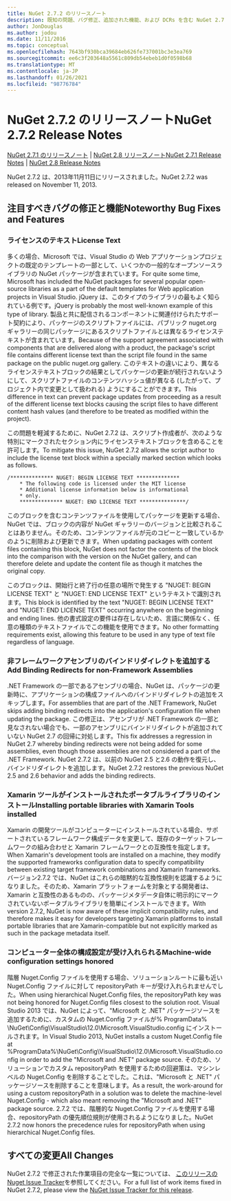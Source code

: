 ```yaml
---
title: NuGet 2.7.2 のリリースノート
description: 既知の問題、バグ修正、追加された機能、および DCRs を含む NuGet 2.7.2 のリリースノート。
author: JonDouglas
ms.author: jodou
ms.date: 11/11/2016
ms.topic: conceptual
ms.openlocfilehash: 7643bf930bca39684eb626fe737001bc3e3ea769
ms.sourcegitcommit: ee6c3f203648a5561c809db54ebeb1d0f0598b68
ms.translationtype: MT
ms.contentlocale: ja-JP
ms.lasthandoff: 01/26/2021
ms.locfileid: "98776784"
---
```

# <a name="nuget-272-release-notes"></a><span data-ttu-id="ee9f7-103">NuGet 2.7.2 のリリースノート</span><span class="sxs-lookup"><span data-stu-id="ee9f7-103">NuGet 2.7.2 Release Notes</span></span>

<span data-ttu-id="ee9f7-104">[NuGet 2.7.1 のリリースノート](../release-notes/nuget-2.7.1.md)  | [NuGet 2.8 リリースノート](../release-notes/nuget-2.8.md)</span><span class="sxs-lookup"><span data-stu-id="ee9f7-104">[NuGet 2.7.1 Release Notes](../release-notes/nuget-2.7.1.md) | [NuGet 2.8 Release Notes](../release-notes/nuget-2.8.md)</span></span>

<span data-ttu-id="ee9f7-105">NuGet 2.7.2 は、2013年11月11日にリリースされました。</span><span class="sxs-lookup"><span data-stu-id="ee9f7-105">NuGet 2.7.2 was released on November 11, 2013.</span></span>

## <a name="noteworthy-bug-fixes-and-features"></a><span data-ttu-id="ee9f7-106">注目すべきバグの修正と機能</span><span class="sxs-lookup"><span data-stu-id="ee9f7-106">Noteworthy Bug Fixes and Features</span></span>

### <a name="license-text"></a><span data-ttu-id="ee9f7-107">ライセンスのテキスト</span><span class="sxs-lookup"><span data-stu-id="ee9f7-107">License Text</span></span>
<span data-ttu-id="ee9f7-108">多くの場合、Microsoft では、Visual Studio の Web アプリケーションプロジェクトの既定のテンプレートの一部として、いくつかの一般的なオープンソースライブラリの NuGet パッケージが含まれています。</span><span class="sxs-lookup"><span data-stu-id="ee9f7-108">For quite some time, Microsoft has included the NuGet packages for several popular open-source libraries as a part of the default templates for Web application projects in Visual Studio.</span></span> <span data-ttu-id="ee9f7-109">jQuery は、このタイプのライブラリの最もよく知られている例です。</span><span class="sxs-lookup"><span data-stu-id="ee9f7-109">jQuery is probably the most well-known example of this type of library.</span></span> <span data-ttu-id="ee9f7-110">製品と共に配信されるコンポーネントに関連付けられたサポート契約により、パッケージのスクリプトファイルには、パブリック nuget.org ギャラリーの同じパッケージにあるスクリプトファイルとは異なるライセンステキストが含まれています。</span><span class="sxs-lookup"><span data-stu-id="ee9f7-110">Because of the support agreement associated with components that are delivered along with a product, the package's script file contains different license text than the script file found in the same package on the public nuget.org gallery.</span></span> <span data-ttu-id="ee9f7-111">このテキストの違いにより、異なるライセンステキストブロックの結果としてパッケージの更新が続行されないようにして、スクリプトファイルのコンテンツハッシュ値が異なる (したがって、プロジェクト内で変更として扱われる) ようにすることができます。</span><span class="sxs-lookup"><span data-stu-id="ee9f7-111">This difference in text can prevent package updates from proceeding as a result of the different license text blocks causing the script files to have different content hash values (and therefore to be treated as modified within the project).</span></span>

<span data-ttu-id="ee9f7-112">この問題を軽減するために、NuGet 2.7.2 は、スクリプト作成者が、次のような特別にマークされたセクション内にライセンステキストブロックを含めることを許可します。</span><span class="sxs-lookup"><span data-stu-id="ee9f7-112">To mitigate this issue, NuGet 2.7.2 allows the script author to include the license text block within a specially marked section which looks as follows.</span></span>

```
/************** NUGET: BEGIN LICENSE TEXT **************
    * The following code is licensed under the MIT license
    * Additional license information below is informational
    * only.
    ************** NUGET: END LICENSE TEXT ***************/
```

<span data-ttu-id="ee9f7-113">このブロックを含むコンテンツファイルを使用してパッケージを更新する場合、NuGet では、ブロックの内容が NuGet ギャラリーのバージョンと比較されることはありません。そのため、コンテンツファイルが元のコピーと一致しているかのように削除および更新できます。</span><span class="sxs-lookup"><span data-stu-id="ee9f7-113">When updating packages with content files containing this block, NuGet does not factor the contents of the block into the comparison with the version on the NuGet gallery, and can therefore delete and update the content file as though it matches the original copy.</span></span>

<span data-ttu-id="ee9f7-114">このブロックは、開始行と終了行の任意の場所で発生する "NUGET: BEGIN LICENSE TEXT" と "NUGET: END LICENSE TEXT" というテキストで識別されます。</span><span class="sxs-lookup"><span data-stu-id="ee9f7-114">This block is identified by the text "NUGET: BEGIN LICENSE TEXT" and "NUGET: END LICENSE TEXT" occurring anywhere on the beginning and ending lines.</span></span>  <span data-ttu-id="ee9f7-115">他の書式設定の要件は存在しないため、言語に関係なく、任意の種類のテキストファイルでこの機能を使用できます。</span><span class="sxs-lookup"><span data-stu-id="ee9f7-115">No other formatting requirements exist, allowing this feature to be used in any type of text file regardless of language.</span></span>

### <a name="add-binding-redirects-for-non-framework-assemblies"></a><span data-ttu-id="ee9f7-116">非フレームワークアセンブリのバインドリダイレクトを追加する</span><span class="sxs-lookup"><span data-stu-id="ee9f7-116">Add Binding Redirects for non-Framework Assemblies</span></span>
<span data-ttu-id="ee9f7-117">.NET Framework の一部であるアセンブリの場合、NuGet は、パッケージの更新時に、アプリケーションの構成ファイルへのバインドリダイレクトの追加をスキップします。</span><span class="sxs-lookup"><span data-stu-id="ee9f7-117">For assemblies that are part of the .NET Framework, NuGet skips adding binding redirects into the application's configuration file when updating the package.</span></span> <span data-ttu-id="ee9f7-118">この修正は、アセンブリが .NET Framework の一部と見なされない場合でも、一部のアセンブリにバインドリダイレクトが追加されていない NuGet 2.7 の回帰に対処します。</span><span class="sxs-lookup"><span data-stu-id="ee9f7-118">This fix addresses a regression in NuGet 2.7 whereby binding redirects were not being added for some assemblies, even though those assemblies are not considered a part of the .NET Framework.</span></span> <span data-ttu-id="ee9f7-119">NuGet 2.7.2 は、以前の NuGet 2.5 と2.6 の動作を復元し、バインドリダイレクトを追加します。</span><span class="sxs-lookup"><span data-stu-id="ee9f7-119">NuGet 2.7.2 restores the previous NuGet 2.5 and 2.6 behavior and adds the binding redirects.</span></span>

### <a name="installing-portable-libraries-with-xamarin-tools-installed"></a><span data-ttu-id="ee9f7-120">Xamarin ツールがインストールされたポータブルライブラリのインストール</span><span class="sxs-lookup"><span data-stu-id="ee9f7-120">Installing portable libraries with Xamarin Tools installed</span></span>
<span data-ttu-id="ee9f7-121">Xamarin の開発ツールがコンピューターにインストールされている場合、サポートされているフレームワーク構成データを変更して、既存のターゲットフレームワークの組み合わせと Xamarin フレームワークとの互換性を指定します。</span><span class="sxs-lookup"><span data-stu-id="ee9f7-121">When Xamarin's development tools are installed on a machine, they modify the supported frameworks configuration data to specify compatibility between existing target framework combinations and Xamarin frameworks.</span></span> <span data-ttu-id="ee9f7-122">バージョン2.7.2 では、NuGet はこれらの暗黙的な互換性規則を認識するようになりました。そのため、Xamarin プラットフォームを対象とする開発者は、Xamarin と互換性のあるものの、パッケージメタデータ自体に明示的にマークされていないポータブルライブラリを簡単にインストールできます。</span><span class="sxs-lookup"><span data-stu-id="ee9f7-122">With version 2.7.2, NuGet is now aware of these implicit compatibility rules, and therefore makes it easy for developers targeting Xamarin platforms to install portable libraries that are Xamarin-compatible but not explicitly marked as such in the package metadata itself.</span></span>

### <a name="machine-wide-configuration-settings-honored"></a><span data-ttu-id="ee9f7-123">コンピューター全体の構成設定が受け入れられる</span><span class="sxs-lookup"><span data-stu-id="ee9f7-123">Machine-wide configuration settings honored</span></span>
<span data-ttu-id="ee9f7-124">階層 Nuget.Config ファイルを使用する場合、ソリューションルートに最も近い Nuget.Config ファイルに対して repositoryPath キーが受け入れられませんでした。</span><span class="sxs-lookup"><span data-stu-id="ee9f7-124">When using hierarchical Nuget.Config files, the repositoryPath key was not being honored for Nuget.Config files closest to the solution root.</span></span> <span data-ttu-id="ee9f7-125">Visual Studio 2013 では、NuGet によって、"Microsoft と .NET" パッケージソースを追加するために、カスタムの Nuget.Config ファイルが% ProgramData% \NuGet\Config\VisualStudio\12.0\Microsoft.VisualStudio.config にインストールされます。</span><span class="sxs-lookup"><span data-stu-id="ee9f7-125">In Visual Studio 2013, NuGet installs a custom Nuget.Config file at %ProgramData%\NuGet\Config\VisualStudio\12.0\Microsoft.VisualStudio.config in order to add the "Microsoft and .NET" package source.</span></span> <span data-ttu-id="ee9f7-126">そのため、ソリューションでカスタム repositoryPath を使用するための回避策は、マシンレベルの Nuget.Config を削除することでした。これは、"Microsoft と .NET" パッケージソースを削除することを意味します。</span><span class="sxs-lookup"><span data-stu-id="ee9f7-126">As a result, the work-around for using a custom repositoryPath in a solution was to delete the machine-level Nuget.Config - which also meant removing the "Microsoft and .NET" package source.</span></span> <span data-ttu-id="ee9f7-127">2.7.2 では、階層的な Nuget.Config ファイルを使用する場合、repositoryPath の優先順位規則が使用されるようになりました。</span><span class="sxs-lookup"><span data-stu-id="ee9f7-127">NuGet 2.7.2 now honors the precedence rules for repositoryPath when using hierarchical Nuget.Config files.</span></span>

## <a name="all-changes"></a><span data-ttu-id="ee9f7-128">すべての変更</span><span class="sxs-lookup"><span data-stu-id="ee9f7-128">All Changes</span></span>
<span data-ttu-id="ee9f7-129">NuGet 2.7.2 で修正された作業項目の完全な一覧については、 [このリリースの Nuget Issue Tracker](https://nuget.codeplex.com/workitem/list/advanced?keyword=&status=All&type=All&priority=All&release=NuGet%202.7.2&assignedTo=All&component=All&sortField=LastUpdatedDate&sortDirection=Descending&page=0&reasonClosed=Fixed)を参照してください。</span><span class="sxs-lookup"><span data-stu-id="ee9f7-129">For a full list of work items fixed in NuGet 2.7.2, please view the [NuGet Issue Tracker for this release](https://nuget.codeplex.com/workitem/list/advanced?keyword=&status=All&type=All&priority=All&release=NuGet%202.7.2&assignedTo=All&component=All&sortField=LastUpdatedDate&sortDirection=Descending&page=0&reasonClosed=Fixed).</span></span>
